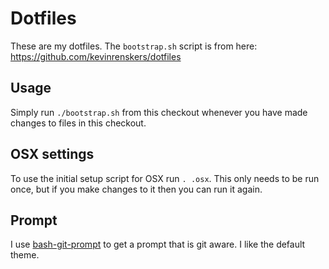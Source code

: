 # Dotfiles
These are my dotfiles. The `bootstrap.sh` script is from here: https://github.com/kevinrenskers/dotfiles

## Usage
Simply run `./bootstrap.sh` from this checkout whenever you have made changes to files in this checkout.

## OSX settings
To use the initial setup script for OSX run `. .osx`. This only needs to be run once, but if you make changes to it then you can run it again.

## Prompt
I use [bash-git-prompt](https://github.com/magicmonty/bash-git-prompt) to get a prompt that is git aware. I like the default theme.
